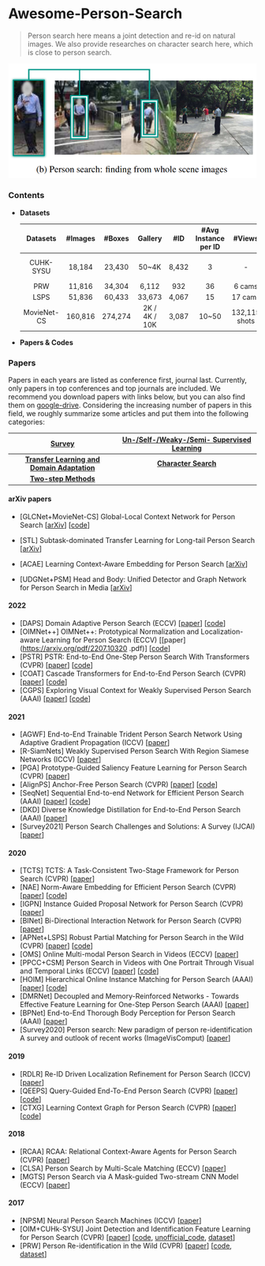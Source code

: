 # Awesome-Person-Search
> Person search here means a joint detection and re-id on natural images. We also provide researches on character search here, which is close to person search.

![image-20220208141537783](README.assets/image-20220208141537783.png)

### Contents

+ **Datasets**

    |  Datasets   | #Images | #Boxes  |    Gallery    |  #ID  | #Avg Instance per ID |    #Views     |          Scene          | Box per Background |                            Links                             |
    | :---------: | :-----: | :-----: | :-----------: | :---: | :------------------: | :-----------: | :---------------------: | :----------------: | :----------------------------------------------------------: |
    |  CUHK-SYSU  | 18,184  | 23,430  |     50~4K     | 8,432 |          3           |       -       | surveillance, movies/TV |         -          | [homepage](https://github.com/ShuangLI59/person_search), [google-drive](https://drive.google.com/file/d/1z3LsFrJTUeEX3-XjSEJMOBrslxD2T5af/view) |
    |     PRW     | 11,816  | 34,304  |     6,112     |  932  |          36          |    6 cams     |      surveillance       |       5,717        |   [homepage](https://github.com/liangzheng06/PRW-baseline)   |
    |    LSPS     | 51,836  | 60,433  |    33,673     | 4,067 |          15          |    17 cams    |      surveillance       |       3,555        |                              -                               |
    | MovieNet-CS | 160,816 | 274,274 | 2K / 4K / 10K | 3,087 |        10~50         | 132,115 shots |         movies          |        2.1         | [google-drive_dir](https://drive.google.com/drive/folders/1wbq5jptOGxXDE0ze1tAMdcvXEaE1Wybt) |



+ **Papers & Codes**



### Papers

Papers in each years are listed as conference first, journal last. Currently, only papers in top conferences and top journals are included. We recommend you download papers with links below, but you can also find them on [google-drive](https://drive.google.com/drive/u/0/folders/18uP-XXrdCXEEVMG1DHPJllBH1XeOxFPW). Considering the increasing number of papers in this field, we roughly summarize some articles and put them into the following categories:

|                   [Survey](src/Survey.md)                    | [Un-/Self-/Weaky-/Semi- Supervised Learning](src/XSupervised_Learning.md) |
| :----------------------------------------------------------: | :----------------------------------------------------------: |
| [**Transfer Learning and Domain Adaptation**](src/Transfer_Learning_and_Domain_Adaptation.md) |       [**Character Search**](src/Character_Search.md)        |
|       [**Two-step Methods**](src/Two-step_Methods.md)        |                                                              |



#### arXiv papers

+ [GLCNet+MovieNet-CS] Global-Local Context Network for Person Search [[arXiv](https://arxiv.org/pdf/2112.02500.pdf)] [[code](https://github.com/ZhengPeng7/GLCNet)]

+ [STL] Subtask-dominated Transfer Learning for Long-tail Person Search [[arXiv](https://arxiv.org/pdf/2112.00527.pdf)]

+ [ACAE] Learning Context-Aware Embedding for Person Search [[arXiv](https://arxiv.org/pdf/2111.14316.pdf)]

+ [UDGNet+PSM] Head and Body: Unified Detector and Graph Network for Person Search in Media [[arXiv](https://arxiv.org/pdf/2111.13888.pdf)]

#### 2022

+ [DAPS] Domain Adaptive Person Search (ECCV) [[paper](https://arxiv.org/pdf/2207.11898.pdf)] [[code](https://github.com/caposerenity/DAPS)]
+ [OIMNet++] OIMNet++: Prototypical Normalization and Localization-aware Learning for Person Search (ECCV) [[paper](https://arxiv.org/pdf/2207.10320 .pdf)] [[code](https://github.com/cvlab-yonsei/OIMNetPlus)]
+ [PSTR] PSTR: End-to-End One-Step Person Search With Transformers (CVPR) [[paper](https://arxiv.org/pdf/2204.03340.pdf)] [[code](https://github.com/JialeCao001/PSTR)]
+ [COAT] Cascade Transformers for End-to-End Person Search (CVPR) [[paper](https://arxiv.org/pdf/2203.09642.pdf)] [[code](https://github.com/Kitware/COAT)]
+ [CGPS] Exploring Visual Context for Weakly Supervised Person Search (AAAI) [[paper](https://arxiv.org/pdf/2106.10506.pdf)] [[code](https://github.com/ljpadam/CGPS)]

#### 2021

+ [AGWF] End-to-End Trainable Trident Person Search Network Using Adaptive Gradient Propagation (ICCV) [[paper](https://openaccess.thecvf.com/content/ICCV2021/papers/Han_End-to-End_Trainable_Trident_Person_Search_Network_Using_Adaptive_Gradient_Propagation_ICCV_2021_paper.pdf)]
+ [R-SiamNets] Weakly Supervised Person Search With Region Siamese Networks (ICCV) [[paper](https://arxiv.org/pdf/2109.06109.pdf)]
+ [PGA] Prototype-Guided Saliency Feature Learning for Person Search (CVPR) [[paper](https://openaccess.thecvf.com/content/CVPR2021/papers/Kim_Prototype-Guided_Saliency_Feature_Learning_for_Person_Search_CVPR_2021_paper.pdf)]
+ [AlignPS] Anchor-Free Person Search (CVPR) [[paper](https://arxiv.org/abs/2103.11617)] [[code](https://github.com/daodaofr/AlignPS)]
+ [SeqNet] Sequential End-to-end Network for Efficient Person Search (AAAI) [[paper](https://arxiv.org/pdf/2103.10148.pdf)] [[code](https://github.com/serend1p1ty/SeqNet)]
+ [DKD] Diverse Knowledge Distillation for End-to-End Person Search (AAAI) [[paper](https://arxiv.org/pdf/2012.11187)]
+ [Survey2021] Person Search Challenges and Solutions: A Survey (IJCAI) [[paper](https://arxiv.org/pdf/2105.01605)]

#### 2020

+ [TCTS] TCTS: A Task-Consistent Two-Stage Framework for Person Search (CVPR) [[paper](https://openaccess.thecvf.com/content_CVPR_2020/papers/Wang_TCTS_A_Task-Consistent_Two-Stage_Framework_for_Person_Search_CVPR_2020_paper.pdf)]
+ [NAE] Norm-Aware Embedding for Efficient Person Search (CVPR) [[paper](https://openaccess.thecvf.com/content_CVPR_2020/papers/Chen_Norm-Aware_Embedding_for_Efficient_Person_Search_CVPR_2020_paper.pdf)] [[code](https://github.com/dichen-cd/NAE4PS)]
+ [IGPN] Instance Guided Proposal Network for Person Search (CVPR) [[paper](https://openaccess.thecvf.com/content_CVPR_2020/papers/Dong_Instance_Guided_Proposal_Network_for_Person_Search_CVPR_2020_paper.pdf)]
+ [BINet] Bi-Directional Interaction Network for Person Search (CVPR) [[paper](https://openaccess.thecvf.com/content_CVPR_2020/papers/Dong_Bi-Directional_Interaction_Network_for_Person_Search_CVPR_2020_paper.pdf)]
+ [APNet+LSPS] Robust Partial Matching for Person Search in the Wild (CVPR) [[paper](https://arxiv.org/pdf/2004.09329.pdf)] [[code](https://github.com/zhongyingji/APNet)]
+ [OMS] Online Multi-modal Person Search in Videos (ECCV) [[paper](https://arxiv.org/pdf/2008.03546.pdf)]
+ [PPCC+CSM] Person Search in Videos with One Portrait Through Visual and Temporal Links (ECCV) [[paper](https://arxiv.org/pdf/1807.10510)] [[code](https://github.com/hqqasw/person-search-PPCC)]
+ [HOIM] Hierarchical Online Instance Matching for Person Search (AAAI) [[paper](https://ojs.aaai.org/index.php/AAAI/article/view/6623/6477)] [[code](https://github.com/dichen-cd/HOIM-PyTorch)]
+ [DMRNet] Decoupled and Memory-Reinforced Networks - Towards Effective Feature Learning for One-Step Person Search (AAAI) [[paper](https://arxiv.org/pdf/2102.10795)]
+ [BPNet] End-to-End Thorough Body Perception for Person Search (AAAI) [[paper](https://ojs.aaai.org/index.php/AAAI/article/view/6886/6740)]
+ [Survey2020] Person search: New paradigm of person re-identification A survey and outlook of recent works (ImageVisComput) [[paper](https://www.researchgate.net/publication/342599179_Person_search_New_paradigm_of_person_re-identification_A_survey_and_outlook_of_recent_works/fulltext/5efc8586299bf18816f6243a/Person-search-New-paradigm-of-person-re-identification-A-survey-and-outlook-of-recent-works.pdf)]

#### 2019

+ [RDLR] Re-ID Driven Localization Refinement for Person Search (ICCV) [[paper](https://arxiv.org/pdf/1909.08580)]
+ [QEEPS] Query-Guided End-To-End Person Search (CVPR) [[paper](https://arxiv.org/pdf/1905.01203)] [[code](https://github.com/munjalbharti/Query-guided-End-to-End-Person-Search)]
+ [CTXG] Learning Context Graph for Person Search (CVPR) [[paper](https://arxiv.org/pdf/1905.01203.pdf)] [[code](https://github.com/sjtuzq/person_search_gcn)]

#### 2018

+ [RCAA] RCAA: Relational Context-Aware Agents for Person Search (CVPR) [[paper](https://www.ecva.net/papers/eccv_2018/papers_ECCV/papers/Xiaojun_Chang_RCAA_Relational_Context-Aware_ECCV_2018_paper.pdf)]
+ [CLSA] Person Search by Multi-Scale Matching (ECCV) [[paper](https://arxiv.org/pdf/1807.08582)]
+ [MGTS] Person Search via A Mask-guided Two-stream CNN Model (ECCV) [[paper](https://arxiv.org/pdf/1807.08107)]

#### 2017

+ [NPSM] Neural Person Search Machines (ICCV) [[paper](https://arxiv.org/pdf/1707.06777)]
+ [OIM+CUHk-SYSU] Joint Detection and Identification Feature Learning for Person Search (CVPR) [[paper](https://arxiv.org/pdf/1604.01850)] [[code](https://github.com/ShuangLI59/person_search), [unofficial_code](https://github.com/serend1p1ty/person_search), [dataset](https://drive.google.com/file/d/1z3LsFrJTUeEX3-XjSEJMOBrslxD2T5af/view)]
+ [PRW] Person Re-identification in the Wild (CVPR) [[paper](https://arxiv.org/pdf/1604.02531)] [[code](https://github.com/liangzheng06/PRW-baseline), [dataset](http://zheng-lab.cecs.anu.edu.au/Project/project_prw.html)]

